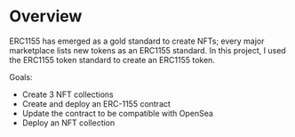 # Overview
ERC1155 has emerged as a gold standard to create NFTs; every major marketplace lists new tokens as an ERC1155 standard. In this project, I used the ERC1155 token standard to create an ERC1155 token.

Goals:
- Create 3 NFT collections
- Create and deploy an ERC-1155 contract
- Update the contract to be compatible with OpenSea
- Deploy an NFT collection


